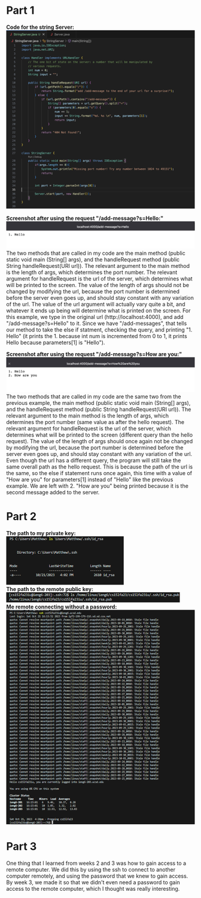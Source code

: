 # Part 1
**Code for the string Server:** 
![Image](StringServer.png) 

**Screenshot after using the request "/add-message?s=Hello:"**
![Image](hello%20output.png)
The two methods that are called in my code are the main method (public static void main (String[] args), and the handleRequest method (public String handleRequest(URI url)). The relevant argument to the main method is the length of args, which determines the port number. The relevant argument for handleRequest is the url of the server, which determines what will be printed to the screen. The value of the length of args should not be changed by modifying the url, because the port number is determined before the server even goes up, and should stay constant with any variation of the url. The value of the url argument will actually vary quite a bit, and whatever it ends up being will determine what is printed on the screen. For this example, we type in the original url (http://localhost:4000), and add "/add-message?s=Hello" to it. Since we have "/add-messages", that tells our method to take the else if statment, checking the query, and printing "1. Hello" (it prints the 1. because int num is incremented from 0 to 1, it prints Hello because parameters[1] is "Hello").

**Screenshot after using the request "/add-message?s=How are you:"**
![Image](hello%20and%20how%20are%20you%20output.png)
The two methods that are called in my code are the same two from the previous example, the main method (public static void main (String[] args), and the handleRequest method (public String handleRequest(URI url)). The relevant argument to the main method is the length of args, which determines the port number (same value as after the hello request). The relevant argument for handleRequest is the url of the server, which determines what will be printed to the screen (different query than the hello request). The value of the length of args should once again not be changed by modifying the url, because the port number is determined before the server even goes up, and should stay constant with any variation of the url. Even though the url has a different query, the program will still take the same overall path as the hello request. This is because the path of the url is the same, so the else if statement runs once again, this time with a value of "How are you" for parameters[1] instead of "Hello" like the previous example. We are left with 2. "How are you" being printed because it is the second message added to the server. 

# Part 2
**The path to my private key:** <br>
![Image](meprivkey.png)
<br>
**The path to the remote public key:** <br>
![Image](remotepubkey.png)
<br>
**Me remote connecting without a password:** <br>
![Image](remoteconnect.png)

# Part 3
One thing that I learned from weeks 2 and 3 was how to gain access to a remote computer. We did this by using the ssh to connect to another computer remotely, and using the password that we knew to gain access. By week 3, we made it so that we didn't even need a password to gain access to the remote computer, which I thought was really interesting. 
